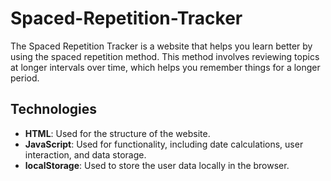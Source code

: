 # Spaced-Repetition-Tracker

The Spaced Repetition Tracker is a website that helps you learn better by using the spaced repetition method. This method involves reviewing topics at longer intervals over time, which helps you remember things for a longer period.

## Technologies
- **HTML**: Used for the structure of the website.
- **JavaScript**: Used for functionality, including date calculations, user interaction, and data storage.
- **localStorage**: Used to store the user data locally in the browser.